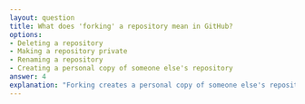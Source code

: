 ```yaml
---
layout: question
title: What does 'forking' a repository mean in GitHub?
options:
- Deleting a repository
- Making a repository private
- Renaming a repository
- Creating a personal copy of someone else's repository
answer: 4
explanation: "Forking creates a personal copy of someone else's repository in your GitHub account, allowing you to freely experiment with changes without affecting the original project."
---
```

